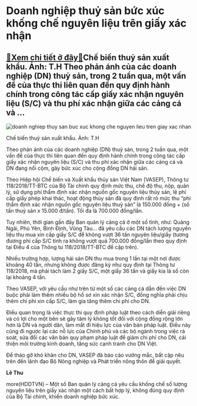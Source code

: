 Doanh nghiệp thuỷ sản bức xúc khống chế nguyên liệu trên giấy xác nhận
======================================================================

[:gift:Xem chi tiết ở đây:gift:](https://hddtvn.com/doanh-nghiep-thuy-san-buc-xuc-khong-che-nguyen-lieu-tren-giay-xac-nhan/)Chế biến thuỷ sản xuất khẩu. Ảnh: T.H Theo phản ánh của các doanh nghiệp (DN) thuỷ sản, trong 2 tuần qua, một vấn đề của thực thi liên quan đến quy định hành chính trong công tác cấp giấy xác nhận nguyên liệu (S/C) và thu phí xác nhận giữa các cảng cá và …
----------------------------------------------------------------------------------------------------------------------------------------------------------------------------------------------------------------------------------------------------------------





![doanh nghiep thuy san buc xuc khong che nguyen lieu tren giay xac nhan](https://haiquanonline.com.vn/stores/news_dataimages/hoalt/052020/13/09/in_article/3135_IMG_6707.jpg?rt=20200615112908 "Doanh nghiệp thuỷ sản bức xúc khống chế nguyên liệu trên giấy xác nhận")


Chế biến thuỷ sản xuất khẩu. Ảnh: T.H



Theo phản ánh của các doanh nghiệp (DN) thuỷ sản, trong 2 tuần qua, một vấn đề của thực thi liên quan đến quy định hành chính trong công tác cấp giấy xác nhận nguyên liệu (S/C) và thu phí xác nhận giữa các cảng cá và DN đang nổi cộm, gây bức xúc cho cộng đồng DN hải sản.


Theo Hiệp hội Chế biến và Xuất khẩu thủy sản Việt Nam (VASEP), Thông tư 118/2018/TT-BTC của Bộ Tài chính quy định mức thu, chế độ thu, nộp, quản lý, sử dụng phí thẩm định xác nhận nguồn gốc nguyên liệu thủy sản, lệ phí cấp giấy phép khai thác, hoạt động thủy sản đã quy định rất rõ mức thu “phí thẩm định xác nhận nguồn gốc nguyên liệu thuỷ sản” là 150.000 đồng + (số tấn thuỷ sản x 15.000 đ/tấn). Tối đa là 700.000 đồng/lần.


Tuy nhiên, thời gian gần đây Ban quản lý cảng cá ở một số tỉnh, như: Quảng Ngãi, Phú Yên, Bình Định, Vũng Tàu… đã yêu cầu các DN tách lượng nguyên liệu thu mua xin cấp giấy S/C để không vượt 36 tấn nguyên liệu/giấy (tương đương phí cấp S/C tính ra không vượt quá 700.000 đồng/lần theo quy định tại Điều 4 của Thông tư 118/2018/TT-BTC đề cập trên).


Nhiều trường hợp, lượng hải sản DN thu mua trong 1 lần tại một nơi được khoảng 40 tấn, nhưng không được đăng ký như quy định tại Thông tư 118/2018, mà phải tách làm 2 giấy S/C, một giấy 36 tấn và giấy kia là số còn lại khoảng 4 tấn.


Theo VASEP, với yêu cầu như trên từ một số các cảng cá dẫn đến việc DN buộc phải làm thêm nhiều bộ hồ sơ xin xác nhận S/C, đồng nghĩa phải chịu thêm chi phí xin cấp S/C, làm gia tăng thêm chi phí cho DN.


Điều quan trọng là việc thực thi quy định pháp luật theo cách diễn giải riêng và có lợi cho một bên sẽ gây tâm lý không tốt đối với cộng đồng rộng lớn hơn là DN và người dân, làm mất đi hiệu lực của văn bản pháp luật. Điều này cũng đi ngược lại các nỗ lực của Chính phủ và các bộ ngành trong việc rà soát, sửa đổi các văn bản quy phạm pháp luật để giảm chi phí cho DN, cải thiện môi trường kinh doanh, tăng sức cạnh tranh cho DN Việt.


Để tháo gỡ khó khăn cho DN, VASEP đã báo cáo vướng mắc, bất cập nêu trên đến lãnh đạo Bộ Nông nghiệp và Phát triển nông thôn để giải quyết.




**Lê Thu**



more(HDDTVN) – Một số Ban quản lý cảng cá yêu cầu khống chế số lượng nguyên liệu trên giấy xác nhận một cách bất hợp lý, không đúng quy định của Bộ Tài chính, khiến doanh nghiệp bức xúc.

